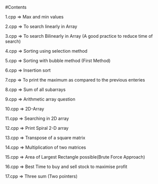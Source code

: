 #Contents

1.cpp => Max and min values

2.cpp => To search linearly in Array

3.cpp => To search Bilinearly in Array (A good practice to reduce time of search) 

4.cpp => Sorting using selection method 

5.cpp => Sorting with bubble method (First Method)

6.cpp => Insertion sort

7.cpp => To print the maximum as compared to the previous enteries

8.cpp => Sum of all subarrays

9.cpp => Arithmetic array question

10.cpp => 2D-Array

11.cpp => Searching in 2D array

12.cpp => Print Spiral 2-D array

13.cpp => Transpose of a square matrix

14.cpp => Multiplication of two matrices

15.cpp => Area of Largest Rectangle possible(Brute Force Approach)

16.cpp => Best Time to buy and sell stock to maximise profit

17.cpp => Three sum (Two pointers)
